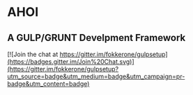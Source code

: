# AHOI
## A GULP/GRUNT Develpment Framework

[![Join the chat at https://gitter.im/fokkerone/gulpsetup](https://badges.gitter.im/Join%20Chat.svg)](https://gitter.im/fokkerone/gulpsetup?utm_source=badge&utm_medium=badge&utm_campaign=pr-badge&utm_content=badge)
